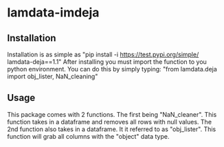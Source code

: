 # lamdata-imdeja

## Installation

Installation is as simple as 
"pip install -i https://test.pypi.org/simple/ lamdata-deja==1.1" 
After installing you must import the function to you python environment. You can do this by simply typing: 
"from lamdata.deja import obj_lister, NaN_cleaning"

## Usage

This package comes with 2 functions. The first being "NaN_cleaner". This function takes in a dataframe and removes all rows with null values.
The 2nd function also takes in a dataframe. It it referred to as "obj_lister". This function will grab all columns with the "object" data type.